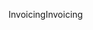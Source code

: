 <span data-ttu-id="62e79-101">Invoicing</span><span class="sxs-lookup"><span data-stu-id="62e79-101">Invoicing</span></span>
